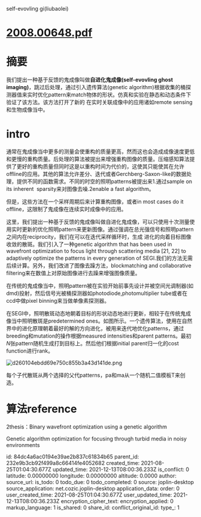 self-evovling gi(liubaolei)

# [2008.00648.pdf](:/a9500825c71e4796b501196b8b4df49b)

# 摘要

我们提出一种基于反馈的鬼成像叫做**自进化鬼成像(self-evovling ghost imaging)**，跳过后处理，通过引入遗传算法(genetic algorithm)根据收集的桶探测器值来实时优化pattern来match物体的形状。仿真和实验在静态和动态条件下验证了该方法。该方法打开了新的 在实时关联成像中的应用诸如remote sensing和生物成像当中。

# intro

通常在鬼成像当中更多的测量会使重构的质量更高，然而这也会造成成像速度更低和更慢的重构质量。后处理的算法被提出来增强重构图像的质量。压缩感知算法提供了更好的重构质量但同时这是以重构时间为代价的，这使其只能使其在允许offline的应用。其他的算法允许差分、迭代或者Gerchberg-Saxon-like的数据处理，提供不同的函数需求。不同的时空的照明patterns被提出来1.通过sample on its inherent  sparsity来对图像去噪.2enable a fast algorithm。

但是，这些方法在一个采样周期后来计算重构图像，或者in most cases do it offline，这限制了鬼成像在连续实时成像中的应用。

这里，我们提出一种基于反馈的鬼成像叫做自进化鬼成像，可以只使用十次测量使用实时更新的优化照明pattern来更新图像。通过强调在总光强信号和照明pattern之间内在reciprocity，我们在可以在迭代采样循环时，生成 进化的向着目标图像收敛的散斑。我们引入了一种genetic algorithm that has been used in wavefront optimization to focus light through scattering media \[21, 22\] to adaptively optimize the patterns in every generation of SEGI.我们的方法无需后续计算。另外，我们改进了图像去躁方法，blockmatching and collaborative filtering来在数值上对原始图像进行去躁来增强图像质量。

在传统的鬼成像当中，照明pattern被在实验开始前事先设计并被空间光调制器(如dmd)投射，然后信号光被桶探测器如photodiode,photomultiplier tube或者在ccd中做pixel binning来当做单像素探测器。

在SEGI中，照明散斑动态地朝着目标的形状动态地进行更新，相较于在传统鬼成像当中照明散斑是predetermined ones。如图所示。一个遗传算法，使用在自然界中的进化原理朝着最好的解的方向进化，被用来迭代地优化patterns，通过breeding和mutation的操作根据measured intensities和parent patterns。最初$N$张pattern随机生成打到目标上。然后他们根据initial parent归一化的cost function进行rank。

![d260104ebdd69e750c855b3a43d141de.png](:/b0588ff2f33c460b8c827afe579f6eef)

每个子代散斑从两个选择的父代patterns，pa和ma从一个随机二值模板T来创造。

# 算法reference

2thesis：Binary wavefront optimization using a
genetic algorithm

Genetic algorithm optimization for focusing through turbid media
in noisy environments

id: 84dc4a6ac0194e39ae2b837c61834b65
parent_id: 232e9b3cb92f499a8c66414fe4052682
created_time: 2021-08-25T01:04:30.677Z
updated_time: 2021-12-13T08:00:36.233Z
is_conflict: 0
latitude: 0.00000000
longitude: 0.00000000
altitude: 0.0000
author: 
source_url: 
is_todo: 0
todo_due: 0
todo_completed: 0
source: joplin-desktop
source_application: net.cozic.joplin-desktop
application_data: 
order: 0
user_created_time: 2021-08-25T01:04:30.677Z
user_updated_time: 2021-12-13T08:00:36.233Z
encryption_cipher_text: 
encryption_applied: 0
markup_language: 1
is_shared: 0
share_id: 
conflict_original_id: 
type_: 1